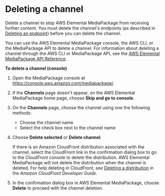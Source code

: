 # Deleting a channel<a name="channels-delete"></a>

Delete a channel to stop AWS Elemental MediaPackage from receiving further content\. You must delete the channel's endpoints \(as described in [Deleting an endpoint](endpoints-delete.md)\) before you can delete the channel\.

You can use the AWS Elemental MediaPackage console, the AWS CLI, or the MediaPackage API to delete a channel\. For information about deleting a channel through the AWS CLI or MediaPackage API, see the [AWS Elemental MediaPackage API Reference](https://docs.aws.amazon.com/mediapackage/latest/apireference/)\.

**To delete a channel \(console\)**

1. Open the MediaPackage console at [https://console\.aws\.amazon\.com/mediapackage/](https://console.aws.amazon.com/mediapackage/)\.

1. If the **Channels** page doesn't appear, on the AWS Elemental MediaPackage home page, choose **Skip and go to console**\. 

1. On the **Channels** page, choose the channel using one the following methods: 
   + Choose the channel name
   + Select the check box next to the channel name

1. Choose **Delete selected** or **Delete channel**\.

   If there is an Amazon CloudFront distribution associated with the channel, select the CloudFront link in the confirmation dialog box to go to the CloudFront console to delete the distribution\. AWS Elemental MediaPackage will not delete the distribution when the channel is deleted\. For help deleting in CloudFront, see [Deleting a distribution](https://docs.aws.amazon.com/AmazonCloudFront/latest/DeveloperGuide/HowToDeleteDistribution.html) in the *Amazon CloudFront Developer Guide*\.

1. In the confirmation dialog box in AWS Elemental MediaPackage, choose **Delete** to proceed with the channel deletion\.